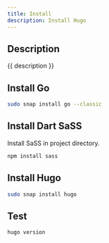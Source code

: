 ```yaml
---
title: Install
description: Install Hugo
---
```


## Description

{{ description }}

## Install Go

```bash
sudo snap install go --classic
```

## Install Dart SaSS

Install SaSS in project directory.

```bash
npm install sass
```

## Install Hugo

```bash
sudo snap install hugo
```

## Test

```bash
hugo version
```

